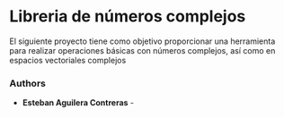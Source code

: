# Libreria de números complejos

El siguiente proyecto tiene como objetivo proporcionar una herramienta para realizar operaciones básicas con números complejos, así como en espacios vectoriales complejos


### Authors

* **Esteban Aguilera Contreras** - 
